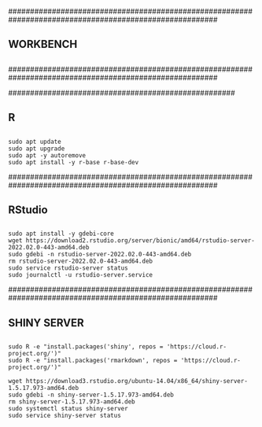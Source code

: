 ########################################################################################################
## WORKBENCH
## 
########################################################################################################


####################################################
## R
## 

```{bash}
sudo apt update
sudo apt upgrade
sudo apt -y autoremove
sudo apt install -y r-base r-base-dev
```

########################################################################################################
## RStudio
## 

```{bash}
sudo apt install -y gdebi-core
wget https://download2.rstudio.org/server/bionic/amd64/rstudio-server-2022.02.0-443-amd64.deb
sudo gdebi -n rstudio-server-2022.02.0-443-amd64.deb
rm rstudio-server-2022.02.0-443-amd64.deb
sudo service rstudio-server status
sudo journalctl -u rstudio-server.service
```

########################################################################################################
## SHINY SERVER
## 

```{bash}
sudo R -e "install.packages('shiny', repos = 'https://cloud.r-project.org/')"
sudo R -e "install.packages('rmarkdown', repos = 'https://cloud.r-project.org/')"

wget https://download3.rstudio.org/ubuntu-14.04/x86_64/shiny-server-1.5.17.973-amd64.deb
sudo gdebi -n shiny-server-1.5.17.973-amd64.deb
rm shiny-server-1.5.17.973-amd64.deb
sudo systemctl status shiny-server
sudo service shiny-server status
```
